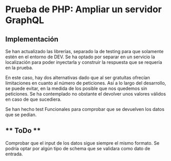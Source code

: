 # Prueba de PHP: Ampliar un servidor GraphQL

## **Implementación**

Se han actualizado las librerías, separado la de testing para que solamente estén en el entorno de DEV. 
Se ha optado por separar en un servicio la localización para poder inyectarla y construir la respuesta que se requería en la prueba.

En este caso, hay dos alternativas dado que al ser gratuítas ofrecían limitaciones en cuanto al número de peticiones. Así a lo largo del desarrollo, se puede evitar, en la medida de los posible que nos quedemos sin peticiones. Se ha contemplado no obstante el devolver unos valores válidos en caso de que sucediera.

Se han hecho test Funcionales para comprobar que se devuelven los datos que se pedían. 

## ** ToDo **

Comprobar que el input de los datos sigue siempre el mismo formato. 
Se podría optar por algún tipo de schema que se validara como dato de entrada. 




